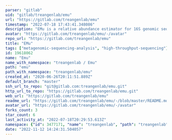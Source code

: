 ```yaml
---
parser: "gitlab"
uid: "gitlab/treangenlab/emu"
url: "https://gitlab.com/treangenlab/emu"
timestamp: "2022-07-18 17:43:41.348086"
description: "EMu is a relative abundance estimator for 16S genomic sequences"
avatar: "https://gitlab.com/treangenlab/emu/-/avatar"
repo_url: "https://gitlab.com/treangenlab/emu"
title: "EMu"
tags: ["metagenomic-sequencing-analysis", "high-throughput-sequencing"]
id: 19618062
name: "Emu"
name_with_namespace: "treangenlab / Emu"
path: "emu"
path_with_namespace: "treangenlab/emu"
created_at: "2020-06-26T20:11:51.889Z"
default_branch: "master"
ssh_url_to_repo: "git@gitlab.com:treangenlab/emu.git"
http_url_to_repo: "https://gitlab.com/treangenlab/emu.git"
web_url: "https://gitlab.com/treangenlab/emu"
readme_url: "https://gitlab.com/treangenlab/emu/-/blob/master/README.md"
avatar_url: "https://gitlab.com/treangenlab/emu/-/avatar"
forks_count: 3
star_count: 6
last_activity_at: "2022-07-18T20:29:53.613Z"
namespace: {"id": 3477171, "name": "treangenlab", "path": "treangenlab", "kind": "group", "full_path": "treangenlab", "parent_id": null, "avatar_url": null, "web_url": "https://gitlab.com/groups/treangenlab"}
date: "2022-11-12 14:24:31.504057"
---
```

